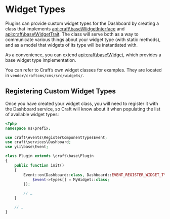 # Widget Types

Plugins can provide custom widget types for the Dashboard by creating a class that implements <api:craft\base\WidgetInterface> and <api:craft\base\WidgetTrait>. The class will serve both as a way to communicate various things about your widget type (with static methods), and as a model that widgets of its type will be instantiated with.

As a convenience, you can extend <api:craft\base\Widget>, which provides a base widget type implementation.

You can refer to Craft’s own widget classes for examples. They are located in `vendor/craftcms/cms/src/widgets/`.

## Registering Custom Widget Types

Once you have created your widget class, you will need to register it with the Dashboard service, so Craft will know about it when populating the list of available widget types:

```php
<?php
namespace ns\prefix;

use craft\events\RegisterComponentTypesEvent;
use craft\services\Dashboard;
use yii\base\Event;

class Plugin extends \craft\base\Plugin
{
    public function init()
    {
        Event::on(Dashboard::class, Dashboard::EVENT_REGISTER_WIDGET_TYPES, function(RegisterComponentTypesEvent $event) {
            $event->types[] = MyWidget::class;
        });

        // …
    }

    // …
}
```
